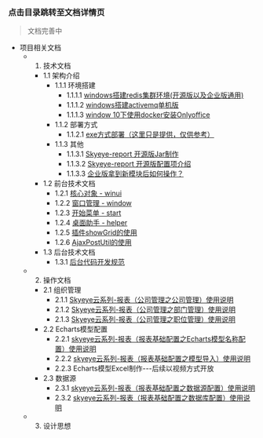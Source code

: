 ### 点击目录跳转至文档详情页

> 文档完善中

- 项目相关文档
    - 1. 技术文档
        - 1.1 架构介绍
            - 1.1.1 环境搭建
                - 1.1.1.1 [windows搭建redis集群环境(开源版以及企业版通用)](https://mp.weixin.qq.com/s/-j7xWeex0XULuS9x-K9RzA)
                - 1.1.1.2 [windows搭建activemq单机版](https://mp.weixin.qq.com/s/3kaCu0xnkHLiAc0Q5NVyAA)
                - 1.1.1.3 [window 10下使用docker安装Onlyoffice](https://mp.weixin.qq.com/s/IWxtE8CS-hBVNJru4AwQbQ)
            - 1.1.2 部署方式
                - 1.1.2.1 [exe方式部署（这里只是提供，仅供参考）](https://mp.weixin.qq.com/s/ukow_OKtLC5E_oVicyTecg)
            - 1.1.3 其他
                - 1.1.3.1 [Skyeye-report 开源版Jar制作](https://mp.weixin.qq.com/s/CP8pb2sBve31ZKKKISEb9Q)
                - 1.1.3.2 [Skyeye-report 开源版配置项介绍](https://mp.weixin.qq.com/s/dh-qEpvpOHvdgJCPJ8Wxnw)
                - 1.1.3.3 [企业版拿到新模块后如何操作？](https://mp.weixin.qq.com/s/TWLgCK9EoKEKa62TBU5vsA)
        - 1.2 前台技术文档
            - 1.2.1 [核心对象 - winui](https://mp.weixin.qq.com/s/A0diYHF6aHgP_89KjweJXw)
            - 1.2.2 [窗口管理 - window](https://mp.weixin.qq.com/s/jz-WI0kce_RssVoMxfOJNQ)
            - 1.2.3 [开始菜单 - start](https://mp.weixin.qq.com/s/DtU-FCuI1ox2VvwP8QhQ8w)
            - 1.2.4 [桌面助手 - helper](https://mp.weixin.qq.com/s/1Qx0Iw7SVxlWrwGof5EiKg)
            - 1.2.5 [插件showGrid的使用](https://mp.weixin.qq.com/s/yUFQCL1_ZfjSf5rnGgdF4g)
            - 1.2.6 [AjaxPostUtil的使用](https://mp.weixin.qq.com/s/hFAmfQhQ4M6rusE-keowBA)
        - 1.3 后台技术文档
            - 1.3.1 [后台代码开发规范](https://mp.weixin.qq.com/s/4P0PSU1uvfS5Ke4vCAKTVA)
    - 2. 操作文档
        - 2.1 组织管理
            - 2.1.1 [Skyeye云系列-报表（公司管理之公司管理）使用说明](https://mp.weixin.qq.com/s/sbC7hiL4xP-Ngglkvx7qpg)
            - 2.1.2 [Skyeye云系列-报表（公司管理之部门管理）使用说明](https://mp.weixin.qq.com/s/pFa_rIngbyhJmiaJzg15zw)
            - 2.1.3 [Skyeye云系列-报表（公司管理之职位管理）使用说明](https://mp.weixin.qq.com/s/Lm2oOZXW5TumLCZWutxTMg)
        - 2.2 Echarts模型配置
            - 2.2.1 [skyeye云系列-报表（报表基础配置之Echarts模型名称配置）使用说明](https://mp.weixin.qq.com/s/oKViAE8QqlIM59SgjwHc5w)
            - 2.2.2 [skyeye云系列-报表（报表基础配置之模型导入）使用说明](https://mp.weixin.qq.com/s/zbf-KzpRzvsRnZb_H5J-cg)
            - 2.2.3 Echarts模型Excel制作---后续以视频方式开放
        - 2.3 数据源
            - 2.3.1 [skyeye云系列-报表（报表基础配置之数据源配置）使用说明](https://mp.weixin.qq.com/s/VRR8joAI949XQ-J2RqbSpw)
            - 2.3.2 [skyeye云系列-报表（报表基础配置之数据库配置）使用说明](https://mp.weixin.qq.com/s/UrGXWtUkXX1GYZYBLWsXIw)
    - 3. 设计思想